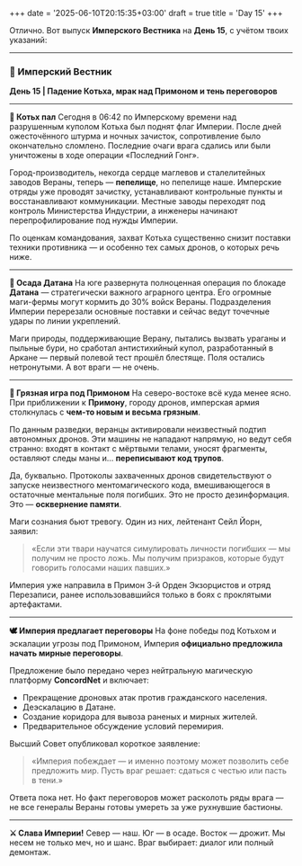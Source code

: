 +++
date = '2025-06-10T20:15:35+03:00'
draft = true
title = 'Day 15'
+++


Отлично. Вот выпуск **Имперского Вестника** на **День 15**, с учётом твоих указаний:

---

### **📜 Имперский Вестник**

**День 15 | Падение Котьха, мрак над Примоном и тень переговоров**

---

**🏴 Котьх пал**
Сегодня в 06:42 по Имперскому времени над разрушенным куполом Котьха был поднят флаг Империи. После дней ожесточённого штурма и ночных зачисток, сопротивление было окончательно сломлено. Последние очаги врага сдались или были уничтожены в ходе операции «Последний Гонг».

Город-производитель, некогда сердце маглевов и сталелитейных заводов Вераны, теперь — **пепелище**, но пепелище наше. Имперские отряды уже проводят зачистку, устанавливают контрольные пункты и восстанавливают коммуникации. Местные заводы переходят под контроль Министерства Индустрии, а инженеры начинают перепрофилирование под нужды Империи.

По оценкам командования, захват Котьха существенно снизит поставки техники противника — и особенно тех самых дронов, о которых речь ниже.

---

**🌾 Осада Датана**
На юге развернута полноценная операция по блокаде **Датана** — стратегически важного аграрного центра. Его огромные маги-фермы могут кормить до 30% войск Вераны. Подразделения Империи перерезали основные поставки и сейчас ведут точечные удары по линии укреплений.

Маги природы, поддерживающие Верану, пытались вызвать ураганы и пыльные бури, но сработал антистихийный купол, разработанный в Аркане — первый полевой тест прошёл блестяще. Поля остались нетронутыми.
А вот враги — не очень.

---

**🛑 Грязная игра под Примоном**
На северо-востоке всё куда менее ясно. При приближении к **Примону**, городу дронов, имперская армия столкнулась с **чем-то новым и весьма грязным**.

По данным разведки, веранцы активировали неизвестный подтип автономных дронов. Эти машины не нападают напрямую, но ведут себя странно: входят в контакт с мёртвыми телами, уносят фрагменты, оставляют следы маны и… **переписывают код трупов**.

Да, буквально. Протоколы захваченных дронов свидетельствуют о запуске неизвестного ментомагического кода, вмешивающегося в остаточные ментальные поля погибших. Это не просто дезинформация. Это — **осквернение памяти**.

Маги сознания бьют тревогу. Один из них, лейтенант Сейл Йорн, заявил:

> «Если эти твари научатся симулировать личности погибших — мы получим не просто ложь. Мы получим призраков, которые будут говорить голосами наших павших.»

Империя уже направила в Примон 3-й Орден Экзорцистов и отряд Перезаписи, ранее использовавшийся только в боях с проклятыми артефактами.

---

**🕊 Империя предлагает переговоры**
На фоне победы под Котьхом и эскалации угрозы под Примоном, Империя **официально предложила начать мирные переговоры**.

Предложение было передано через нейтральную магическую платформу **ConcordNet** и включает:

* Прекращение дроновых атак против гражданского населения.
* Деэскалацию в Датане.
* Создание коридора для вывоза раненых и мирных жителей.
* Предварительное обсуждение условий перемирия.

Высший Совет опубликовал короткое заявление:

> «Империя побеждает — и именно поэтому может позволить себе предложить мир. Пусть враг решает: сдаться с честью или пасть в тени.»

Ответа пока нет. Но факт переговоров может расколоть ряды врага — не все генералы Вераны готовы умереть за уже рухнувшие бастионы.

---

**⚔ Слава Империи!**
Север — наш. Юг — в осаде. Восток — дрожит.
Мы несем не только меч, но и шанс.
Враг выбирает: диалог или полный демонтаж.